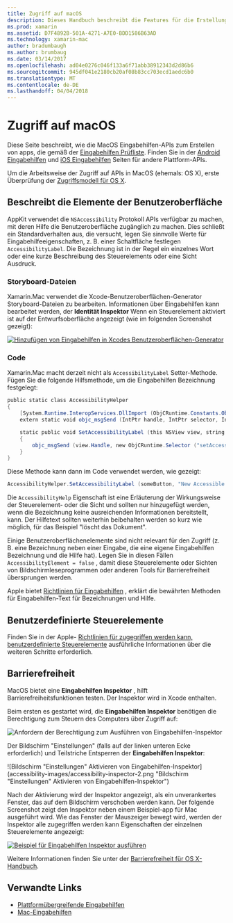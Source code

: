 ```yaml
---
title: Zugriff auf macOS
description: Dieses Handbuch beschreibt die Features für die Erstellung einer Xamarin.Mac-Anwendung.
ms.prod: xamarin
ms.assetid: D7F4892B-501A-4271-A7E0-BDD1586B63AD
ms.technology: xamarin-mac
author: bradumbaugh
ms.author: brumbaug
ms.date: 03/14/2017
ms.openlocfilehash: ad04e0276c046f133a6f71abb38912343d2d86b6
ms.sourcegitcommit: 945df041e2180cb20af08b83cc703ecd1aedc6b0
ms.translationtype: MT
ms.contentlocale: de-DE
ms.lasthandoff: 04/04/2018
---
```

# <a name="accessibility-on-macos"></a>Zugriff auf macOS

Diese Seite beschreibt, wie die MacOS Eingabehilfen-APIs zum Erstellen von apps, die gemäß der [Eingabehilfen Prüfliste](~/cross-platform/app-fundamentals/accessibility.md).
Finden Sie in der [Android Eingabehilfen](~/android/app-fundamentals/accessibility.md) und [iOS Eingabehilfen](~/ios/app-fundamentals/accessibility.md) Seiten für andere Plattform-APIs.

Um die Arbeitsweise der Zugriff auf APIs in MacOS (ehemals: OS X), erste Überprüfung der [Zugriffsmodell für OS X](https://developer.apple.com/library/mac/documentation/Accessibility/Conceptual/AccessibilityMacOSX/OSXAXmodel.html).

## <a name="describing-ui-elements"></a>Beschreibt die Elemente der Benutzeroberfläche

AppKit verwendet die `NSAccessibility` Protokoll APIs verfügbar zu machen, mit deren Hilfe die Benutzeroberfläche zugänglich zu machen. Dies schließt ein Standardverhalten aus, die versucht, legen Sie sinnvolle Werte für Eingabehilfeeigenschaften, z. B. einer Schaltfläche festlegen `AccessibilityLabel`. Die Bezeichnung ist in der Regel ein einzelnes Wort oder eine kurze Beschreibung des Steuerelements oder eine Sicht Ausdruck.

### <a name="storyboard-files"></a>Storyboard-Dateien

Xamarin.Mac verwendet die Xcode-Benutzeroberflächen-Generator Storyboard-Dateien zu bearbeiten.
Informationen über Eingabehilfen kann bearbeitet werden, der **Identität Inspektor** Wenn ein Steuerelement aktiviert ist auf der Entwurfsoberfläche angezeigt (wie im folgenden Screenshot gezeigt):

[![Hinzufügen von Eingabehilfen in Xcodes Benutzeroberflächen-Generator](accessibility-images/xcode.png "Barrierefreiheit in Xcodes Benutzeroberflächen-Generator hinzufügen")](accessibility-images/xcode-large.png#lightbox)

### <a name="code"></a>Code

Xamarin.Mac macht derzeit nicht als `AccessibilityLabel` Setter-Methode.  Fügen Sie die folgende Hilfsmethode, um die Eingabehilfen Bezeichnung festgelegt:

```csharp
public static class AccessibilityHelper
{
    [System.Runtime.InteropServices.DllImport (ObjCRuntime.Constants.ObjectiveCLibrary)]
    extern static void objc_msgSend (IntPtr handle, IntPtr selector, IntPtr label);

    static public void SetAccessibilityLabel (this NSView view, string value)
    {
        objc_msgSend (view.Handle, new ObjCRuntime.Selector ("setAccessibilityLabel:").Handle, new NSString (value).Handle);
    }
}
```

Diese Methode kann dann im Code verwendet werden, wie gezeigt:

```csharp
AccessibilityHelper.SetAccessibilityLabel (someButton, "New Accessible Description");
```

Die `AccessibilityHelp` Eigenschaft ist eine Erläuterung der Wirkungsweise der Steuerelement- oder die Sicht und sollten nur hinzugefügt werden, wenn die Bezeichnung keine ausreichenden Informationen bereitstellt, kann. Der Hilfetext sollten weiterhin beibehalten werden so kurz wie möglich, für das Beispiel "löscht das Dokument".

Einige Benutzeroberflächenelemente sind nicht relevant für den Zugriff (z. B. eine Bezeichnung neben einer Eingabe, die eine eigene Eingabehilfen Bezeichnung und die Hilfe hat).
Legen Sie in diesen Fällen `AccessibilityElement = false` , damit diese Steuerelemente oder Sichten von Bildschirmleseprogrammen oder anderen Tools für Barrierefreiheit übersprungen werden.

Apple bietet [Richtlinien für Eingabehilfen](https://developer.apple.com/library/mac/documentation/Accessibility/Conceptual/AccessibilityMacOSX/EnhancingtheAccessibilityofStandardAppKitControls.html) , erklärt die bewährten Methoden für Eingabehilfen-Text für Bezeichnungen und Hilfe.

## <a name="custom-controls"></a>Benutzerdefinierte Steuerelemente

Finden Sie in der Apple- [Richtlinien für zugegriffen werden kann, benutzerdefinierte Steuerelemente](https://developer.apple.com/library/mac/documentation/Accessibility/Conceptual/AccessibilityMacOSX/ImplementingAccessibilityforCustomControls.html) ausführliche Informationen über die weiteren Schritte erforderlich.

## <a name="testing-accessibility"></a>Barrierefreiheit

MacOS bietet eine **Eingabehilfen Inspektor** , hilft Barrierefreiheitsfunktionen testen. Der Inspektor wird in Xcode enthalten.

Beim ersten es gestartet wird, die **Eingabehilfen Inspektor** benötigen die Berechtigung zum Steuern des Computers über Zugriff auf:

![Anfordern der Berechtigung zum Ausführen von Eingabehilfen-Inspektor](accessibility-images/accessibility-inspector-1.png "Anfordern der Berechtigung zum Ausführen von Eingabehilfen-Inspektor")

Der Bildschirm "Einstellungen" (falls auf der linken unteren Ecke erforderlich) und Teilstriche Entsperren der **Eingabehilfen Inspektor**:

![Bildschirm "Einstellungen" Aktivieren von Eingabehilfen-Inspektor](accessibility-images/accessibility-inspector-2.png "Bildschirm "Einstellungen" Aktivieren von Eingabehilfen-Inspektor")

Nach der Aktivierung wird der Inspektor angezeigt, als ein unverankertes Fenster, das auf dem Bildschirm verschoben werden kann. Der folgende Screenshot zeigt den Inspektor neben einem Beispiel-app für Mac ausgeführt wird. Wie das Fenster der Mauszeiger bewegt wird, werden der Inspektor alle zugegriffen werden kann Eigenschaften der einzelnen Steuerelemente angezeigt:

[![Beispiel für Eingabehilfen Inspektor ausführen](accessibility-images/accessibility-example.png "Beispiel von Eingabehilfen-Inspektor ausgeführt wird")](accessibility-images/accessibility-example-large.png#lightbox)

Weitere Informationen finden Sie unter der [Barrierefreiheit für OS X-Handbuch](https://developer.apple.com/library/mac/documentation/Accessibility/Conceptual/AccessibilityMacOSX/OSXAXTestingApps.html).



## <a name="related-links"></a>Verwandte Links

- [Plattformübergreifende Eingabehilfen](~/cross-platform/app-fundamentals/accessibility.md)
- [Mac-Eingabehilfen](https://www.apple.com/accessibility/mac/)
